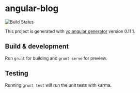 # angular-blog

[![Build Status](https://travis-ci.org/sebasjimenez10/angular-posts.svg)](https://travis-ci.org/sebasjimenez10/angular-posts)

This project is generated with [yo angular generator](https://github.com/yeoman/generator-angular)
version 0.11.1.

## Build & development

Run `grunt` for building and `grunt serve` for preview.

## Testing

Running `grunt test` will run the unit tests with karma.
